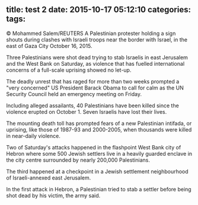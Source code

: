 title: test 2
date: 2015-10-17 05:12:10
categories:
tags:
---

© Mohammed Salem/REUTERS A Palestinian protester holding a sign shouts during clashes with Israeli troops near the border with Israel, in the east of Gaza City October 16, 2015. 



Three Palestinians were shot dead trying to stab Israelis in east Jerusalem and the West Bank on Saturday, as violence that has fuelled international concerns of a full-scale uprising showed no let-up.

The deadly unrest that has raged for more than two weeks prompted a "very concerned" US President Barack Obama to call for calm as the UN Security Council held an emergency meeting on Friday.

Including alleged assailants, 40 Palestinians have been killed since the violence erupted on October 1. Seven Israelis have lost their lives.

The mounting death toll has prompted fears of a new Palestinian intifada, or uprising, like those of 1987-93 and 2000-2005, when thousands were killed in near-daily violence.

Two of Saturday's attacks happened in the flashpoint West Bank city of Hebron where some 500 Jewish settlers live in a heavily guarded enclave in the city centre surrounded by nearly 200,000 Palestinians.

The third happened at a checkpoint in a Jewish settlement neighbourhood of Israeli-annexed east Jerusalem.

In the first attack in Hebron, a Palestinian tried to stab a settler before being shot dead by his victim, the army said.
